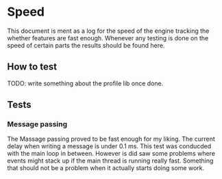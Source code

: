 # Speed
This document is ment as a log for the speed of the engine tracking the whether features are fast enough.
Whenever any testing is done on the speed of certain parts the results should be found here.

## How to test
TODO: write something about the profile lib once done.

## Tests

### Message passing
The Massage passing proved to be fast enough for my liking.
The current delay when writing a message is under 0.1 ms. 
This test was conducded with the main loop in between.
However is did saw some problems where events might stack up if the main thread is running really fast.
Something that should not be a problem when it actually starts doing some work.
